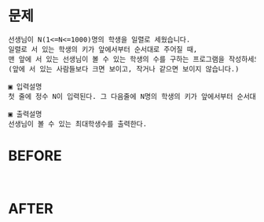 # 문제

<pre>
선생님이 N(1<=N<=1000)명의 학생을 일렬로 세웠습니다. 
일렬로 서 있는 학생의 키가 앞에서부터 순서대로 주어질 때, 
맨 앞에 서 있는 선생님이 볼 수 있는 학생의 수를 구하는 프로그램을 작성하세요. 
(앞에 서 있는 사람들보다 크면 보이고, 작거나 같으면 보이지 않습니다.)

▣ 입력설명
첫 줄에 정수 N이 입력된다. 그 다음줄에 N명의 학생의 키가 앞에서부터 순서대로 주어진다.

▣ 출력설명
선생님이 볼 수 있는 최대학생수를 출력한다.
</pre>

# BEFORE

<pre>

</pre>

# AFTER

<pre>

</pre>
